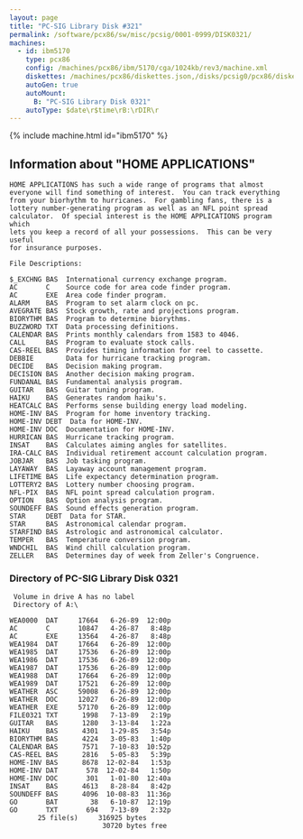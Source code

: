 ```yaml
---
layout: page
title: "PC-SIG Library Disk #321"
permalink: /software/pcx86/sw/misc/pcsig/0001-0999/DISK0321/
machines:
  - id: ibm5170
    type: pcx86
    config: /machines/pcx86/ibm/5170/cga/1024kb/rev3/machine.xml
    diskettes: /machines/pcx86/diskettes.json,/disks/pcsig0/pcx86/diskettes.json
    autoGen: true
    autoMount:
      B: "PC-SIG Library Disk 0321"
    autoType: $date\r$time\rB:\rDIR\r
---
```


{% include machine.html id="ibm5170" %}

## Information about "HOME APPLICATIONS"

    HOME APPLICATIONS has such a wide range of programs that almost
    everyone will find something of interest.  You can track everything
    from your biorhythm to hurricanes.  For gambling fans, there is a
    lottery number-generating program as well as an NFL point spread
    calculator.  Of special interest is the HOME APPLICATIONS program which
    lets you keep a record of all your possessions.  This can be very useful
    for insurance purposes.
    
    File Descriptions:
    
    $_EXCHNG BAS  International currency exchange program.
    AC       C    Source code for area code finder program.
    AC       EXE  Area code finder program.
    ALARM    BAS  Program to set alarm clock on pc.
    AVEGRATE BAS  Stock growth, rate and projections program.
    BIORYTHM BAS  Program to determine biorythms.
    BUZZWORD TXT  Data processing definitions.
    CALENDAR BAS  Prints monthly calendars from 1583 to 4046.
    CALL     BAS  Program to evaluate stock calls.
    CAS-REEL BAS  Provides timing information for reel to cassette.
    DEBBIE        Data for hurricane tracking program.
    DECIDE   BAS  Decision making program.
    DECISION BAS  Another decision making program.
    FUNDANAL BAS  Fundamental analysis program.
    GUITAR   BAS  Guitar tuning program.
    HAIKU    BAS  Generates random haiku's.
    HEATCALC BAS  Performs sense building energy load modeling.
    HOME-INV BAS  Program for home inventory tracking.
    HOME-INV DEBT  Data for HOME-INV.
    HOME-INV DOC  Documentation for HOME-INV.
    HURRICAN BAS  Hurricane tracking program.
    INSAT    BAS  Calculates aiming angles for satellites.
    IRA-CALC BAS  Individual retirement account calculation program.
    JOBJAR   BAS  Job tasking program.
    LAYAWAY  BAS  Layaway account management program.
    LIFETIME BAS  Life expectancy determination program.
    LOTTERY2 BAS  Lottery number choosing program.
    NFL-PIX  BAS  NFL point spread calculation program.
    OPTION   BAS  Option analysis program.
    SOUNDEFF BAS  Sound effects generation program.
    STAR     DEBT  Data for STAR.
    STAR     BAS  Astronomical calendar program.
    STARFIND BAS  Astrologic and astronomical calculator.
    TEMPER   BAS  Temperature conversion program.
    WNDCHIL  BAS  Wind chill calculation program.
    ZELLER   BAS  Determines day of week from Zeller's Congruence.

### Directory of PC-SIG Library Disk 0321

     Volume in drive A has no label
     Directory of A:\

    WEA0000  DAT     17664   6-26-89  12:00p
    AC       C       10847   4-26-87   8:48p
    AC       EXE     13564   4-26-87   8:48p
    WEA1984  DAT     17664   6-26-89  12:00p
    WEA1985  DAT     17536   6-26-89  12:00p
    WEA1986  DAT     17536   6-26-89  12:00p
    WEA1987  DAT     17536   6-26-89  12:00p
    WEA1988  DAT     17664   6-26-89  12:00p
    WEA1989  DAT     17521   6-26-89  12:00p
    WEATHER  ASC     59008   6-26-89  12:00p
    WEATHER  DOC     12027   6-26-89  12:00p
    WEATHER  EXE     57170   6-26-89  12:00p
    FILE0321 TXT      1998   7-13-89   2:19p
    GUITAR   BAS      1280   3-13-84   1:22a
    HAIKU    BAS      4301   1-29-85   3:54p
    BIORYTHM BAS      4224   3-05-83   1:40p
    CALENDAR BAS      7571   7-10-83  10:52p
    CAS-REEL BAS      2816   5-05-83   5:39p
    HOME-INV BAS      8678  12-02-84   1:53p
    HOME-INV DAT       578  12-02-84   1:50p
    HOME-INV DOC       301   1-01-80  12:40a
    INSAT    BAS      4613   8-28-84   8:42p
    SOUNDEFF BAS      4096  10-08-83  11:36p
    GO       BAT        38   6-10-87  12:19p
    GO       TXT       694   7-13-89   2:32p
           25 file(s)     316925 bytes
                           30720 bytes free
